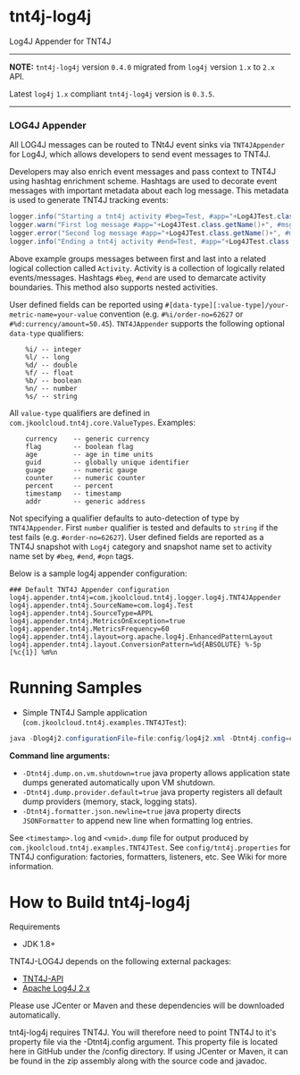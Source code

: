 # tnt4j-log4j

Log4J Appender for TNT4J

-----------------------

**NOTE:** `tnt4j-log4j` version `0.4.0` migrated from `log4j` version `1.x` to `2.x` API.

Latest `log4j` `1.x` compliant `tnt4j-log4j` version is `0.3.5`.

-----------------------

### LOG4J Appender

All LOG4J messages can be routed to TNt4J event sinks via `TNT4JAppender` for Log4J, which allows developers to send event messages to
TNT4J.

Developers may also enrich event messages and pass context to TNT4J using hashtag enrichment scheme. Hashtags are used to decorate event
messages with important metadata about each log message. This metadata is used to generate TNT4J tracking events:

```java
logger.info("Starting a tnt4j activity #beg=Test, #app="+Log4JTest.class.getName());
logger.warn("First log message #app="+Log4JTest.class.getName()+", #msg='1 Test warning message'");
logger.error("Second log message #app="+Log4JTest.class.getName()+", #msg='2 Test error message'",new Exception("test exception"));
logger.info("Ending a tnt4j activity #end=Test, #app="+Log4JTest.class.getName()+" #%i/order-no="+orderNo+" #%d:currency/amount="+amount);
```

Above example groups messages between first and last into a related logical collection called `Activity`. Activity is a collection of
logically related events/messages. Hashtags `#beg`, `#end` are used to demarcate activity boundaries. This method also supports nested
activities.

User defined fields can be reported using `#[data-type][:value-type]/your-metric-name=your-value` convention (e.g. `#%i/order-no=62627`
or `#%d:currency/amount=50.45`).
`TNT4JAppender` supports the following optional `data-type` qualifiers:

```
	%i/ -- integer
	%l/ -- long
	%d/ -- double
	%f/ -- float
	%b/ -- boolean
	%n/ -- number
	%s/ -- string
```

All `value-type` qualifiers are defined in `com.jkoolcloud.tnt4j.core.ValueTypes`. Examples:

```
	currency 	-- generic currency
	flag 		-- boolean flag
	age 		-- age in time units
	guid 		-- globally unique identifier
	guage		-- numeric gauge
	counter		-- numeric counter
	percent		-- percent
	timestamp	-- timestamp
	addr 		-- generic address
```

Not specifying a qualifier defaults to auto-detection of type by `TNT4JAppender`. First `number` qualifier is tested and defaults
to `string` if the test fails (e.g. `#order-no=62627`). User defined fields are reported as a TNT4J snapshot with `Log4j` category and
snapshot name set to activity name set by `#beg`, `#end`, `#opn` tags.

Below is a sample log4j appender configuration:

```
### Default TNT4J Appender configuration
log4j.appender.tnt4j=com.jkoolcloud.tnt4j.logger.log4j.TNT4JAppender
log4j.appender.tnt4j.SourceName=com.log4j.Test
log4j.appender.tnt4j.SourceType=APPL
log4j.appender.tnt4j.MetricsOnException=true
log4j.appender.tnt4j.MetricsFrequency=60
log4j.appender.tnt4j.layout=org.apache.log4j.EnhancedPatternLayout
log4j.appender.tnt4j.layout.ConversionPattern=%d{ABSOLUTE} %-5p [%c{1}] %m%n
```

Running Samples
===============================================

* Simple TNT4J Sample application (`com.jkoolcloud.tnt4j.examples.TNT4JTest`):

```java	
java -Dlog4j2.configurationFile=file:config/log4j2.xml -Dtnt4j.config=config/tnt4j.properties -Dtnt4j.token.repository=config/tnt4j-tokens.properties  -Dtnt4j.dump.on.vm.shutdown=true -Dtnt4j.dump.provider.default=true -Dtnt4j.formatter.json.newline=true -classpath "./lib/*" com.jkoolcloud.tnt4j.examples.TNT4JTest com.myco.TestApp MYSERVER "Test log message" correlator1 "TestCommand"  TestLocation
```

**Command line arguments:**

* `-Dtnt4j.dump.on.vm.shutdown=true` java property allows application state dumps generated automatically upon VM shutdown.
* `-Dtnt4j.dump.provider.default=true` java property registers all default dump providers (memory, stack, logging stats).
* `-Dtnt4j.formatter.json.newline=true` java property directs `JSONFormatter` to append new line when formatting log entries.

See `<timestamp>.log` and `<vmid>.dump` file for output produced by `com.jkoolcloud.tnt4j.examples.TNT4JTest`. See `config/tnt4j.properties`
for TNT4J configuration: factories, formatters, listeners, etc. See Wiki for more information.

How to Build tnt4j-log4j
=========================================
Requirements

* JDK 1.8+

TNT4J-LOG4J depends on the following external packages:

* [TNT4J-API](http://nastel.github.io/TNT4J/)
* [Apache Log4J 2.x](https://logging.apache.org/log4j/2.x/)

Please use JCenter or Maven and these dependencies will be downloaded automatically.

tnt4j-log4j requires TNT4J. You will therefore need to point TNT4J to it's property file via the -Dtnt4j.config argument. This property
file is located here in GitHub under the /config directory. If using JCenter or Maven, it can be found in the zip assembly along with the
source code and javadoc.
